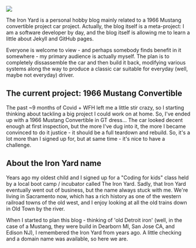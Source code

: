![](/ironyard/assets/images/logos/ironyard_logo.png)

The Iron Yard is a personal hobby blog mainly related to a 1966 Mustang convertible project car project. Actually, the
blog itself is a meta-project: I am a software developer by day, and the blog itself is allowing me to learn a
little about Jekyll and GitHub pages.

Everyone is welcome to view - and perhaps somebody finds benefit in it somewhere - my primary audience is actually
myself. The plan is to completely dissassemble the car and then build it back, modifying various systems along the way
to produce a classic car suitable for everyday (well, maybe not everyday) driver.

## The current project: 1966 Mustang Convertible

The past ~9 months of Covid + WFH left me a little stir crazy, so I starting thinking about tackling a big project I
could work on at home. So, I've ended up with a 1966 Mustang Convertible in GT dress... The car looked decent enough at
first inspection, but the more I've dug into it, the more I became convinced to do it justice - it should be a full
teardown and rebuild. So, it's a lot more than I signed up for, but at same time - it's nice to have a challenge.

## About the Iron Yard name

Years ago my oldest child and I signed up for a "Coding for kids" class held by a local boot camp / incubator called The
Iron Yard. Sadly, that Iron Yard eventually went out of business, but the name always stuck with me. We're living in
Sacramento now, which has a rich history as one of the western railroad towns of the old west, and I enjoy looking at
all the old trains down in Old Town by the river.

When I started to plan this blog - thinking of 'old Detroit iron' (well, in the case of a Mustang, they were
build in Dearborn MI, San Jose CA, and Edison NJ), I remembered the Iron Yard from years ago. A little checking and a
domain name was available, so here we are.  

